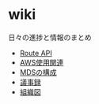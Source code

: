 # wiki

日々の進捗と情報のまとめ

- [Route API](docs/routeAPI.md)
- [AWS使用関連](docs/AWS.md)
- [MDSの構成](docs/MDS.md)
- [議事録](docs/mtg.md)
- [組織図]()